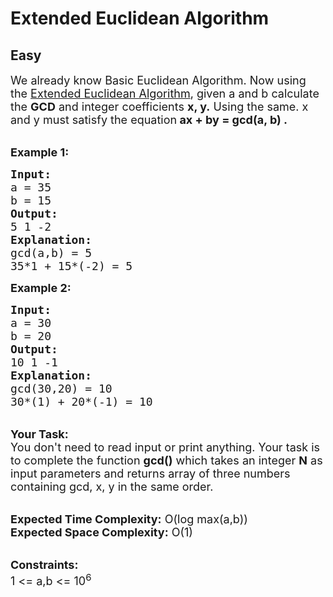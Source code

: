# Extended Euclidean Algorithm
## Easy
<div class="problem-statement">
                <p></p><p><span style="font-size:18px">We already know Basic Euclidean Algorithm. Now using the&nbsp;<a href="https://www.geeksforgeeks.org/euclidean-algorithms-basic-and-extended/" target="_blank">Extended Euclidean Algorithm</a>, given a&nbsp;and b calculate the <strong>GCD</strong> and integer coefficients <strong>x, y.</strong>&nbsp;Using the same. x and y must satisfy the equation<strong> </strong></span><strong><span style="font-size:18px">ax + by = gcd(a, b) .</span></strong><br>
&nbsp;</p>

<p><span style="font-size:18px"><strong>Example 1:</strong></span></p>

<pre><span style="font-size:18px"><strong>Input:</strong>
a = 35
b = 15
<strong>Output:</strong>
5 1 -2</span><span style="font-size:18px">
<strong>Explanation:</strong>
gcd(a,b) = 5
35*1 + 15*(-2) = 5</span>
</pre>

<p><span style="font-size:18px"><strong>Example 2:</strong></span></p>

<pre><span style="font-size:18px"><strong>Input:</strong>
a = 30
b = 20
<strong>Output:</strong>
10 1 -1
<strong>Explanation:</strong>
gcd(30,20) = 10
</span><span style="font-size:18px">30*(1) + 20*(-1) = 10</span>
</pre>

<p><br>
<span style="font-size:18px"><strong>Your Task:</strong><br>
You don't need to read input or print anything. Your task is to complete the function <strong>gcd()</strong>&nbsp;which takes&nbsp;an integer <strong>N</strong>&nbsp;as input parameters&nbsp;and returns array of three numbers containing gcd, x, y in the same order.</span><br>
&nbsp;</p>

<p><span style="font-size:18px"><strong>Expected Time Complexity:</strong> O(log max(a,b))<br>
<strong>Expected Space Complexity:</strong> O(1)</span><br>
&nbsp;</p>

<p><span style="font-size:18px"><strong>Constraints:</strong><br>
1 &lt;= a,b &lt;= 10<sup>6</sup></span></p>

<p>&nbsp;</p>
 <p></p>
            </div>